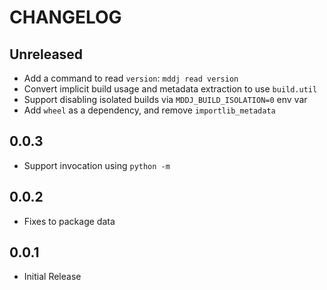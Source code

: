 # CHANGELOG

## Unreleased

- Add a command to read `version`: `mddj read version`
- Convert implicit build usage and metadata extraction to use `build.util`
- Support disabling isolated builds via `MDDJ_BUILD_ISOLATION=0` env var
- Add `wheel` as a dependency, and remove `importlib_metadata`

## 0.0.3

- Support invocation using `python -m`

## 0.0.2

- Fixes to package data

## 0.0.1

- Initial Release
